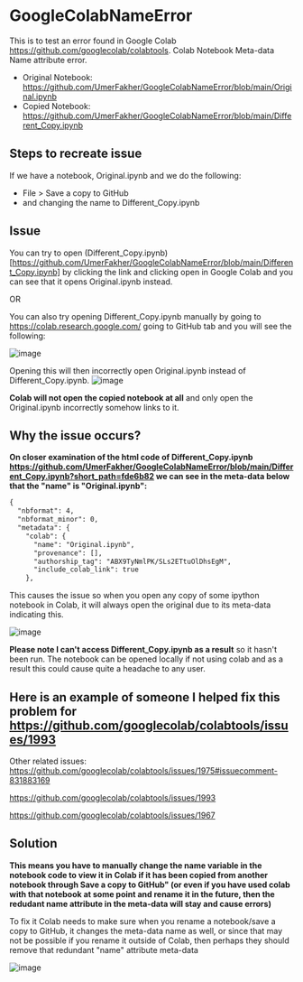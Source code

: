 # GoogleColabNameError
This is to test an error found in Google Colab https://github.com/googlecolab/colabtools. Colab Notebook Meta-data Name attribute error.


* Original Notebook: https://github.com/UmerFakher/GoogleColabNameError/blob/main/Original.ipynb
* Copied Notebook: https://github.com/UmerFakher/GoogleColabNameError/blob/main/Different_Copy.ipynb

## Steps to recreate issue

If we have a notebook, Original.ipynb and we do the following:

* File > Save a copy to GitHub
* and changing the name to Different_Copy.ipynb

## Issue

You can try to open (Different_Copy.ipynb)[https://github.com/UmerFakher/GoogleColabNameError/blob/main/Different_Copy.ipynb] by clicking the link and clicking open in Google Colab and you can see that it opens Original.ipynb instead.

OR

You can also try opening Different_Copy.ipynb manually by going to https://colab.research.google.com/ going to GitHub tab and you will see the following:

![image](https://user-images.githubusercontent.com/66469756/117185658-faa7c080-add1-11eb-9cdc-8283dfc2e23c.png)

Opening this will then incorrectly open Original.ipynb instead of Different_Copy.ipynb.
![image](https://user-images.githubusercontent.com/66469756/117185930-4490a680-add2-11eb-8f7d-fc40a58681c7.png)

**Colab will not open the copied notebook at all** and only open the Original.ipynb incorrectly somehow links to it.

## Why the issue occurs?

**On closer examination of the html code of Different_Copy.ipynb https://github.com/UmerFakher/GoogleColabNameError/blob/main/Different_Copy.ipynb?short_path=fde6b82
we can see in the meta-data below that the "name" is "Original.ipynb":**

```html
{
  "nbformat": 4,
  "nbformat_minor": 0,
  "metadata": {
    "colab": {
      "name": "Original.ipynb",
      "provenance": [],
      "authorship_tag": "ABX9TyNmlPK/SLs2ETtuOlDhsEgM",
      "include_colab_link": true
    },
```

This causes the issue so when you open any copy of some ipython notebook in Colab, it will always open the original due to its meta-data indicating this.


![image](https://user-images.githubusercontent.com/66469756/117186361-a5b87a00-add2-11eb-9ec0-291af63589b1.png)

**Please note I can't access Different_Copy.ipynb as a result** so it hasn't been run. The notebook can be opened locally if not using colab and as a result this could cause quite a headache to any user.

## Here is an example of someone I helped fix this problem for https://github.com/googlecolab/colabtools/issues/1993

Other related issues:
https://github.com/googlecolab/colabtools/issues/1975#issuecomment-831883169

https://github.com/googlecolab/colabtools/issues/1993

https://github.com/googlecolab/colabtools/issues/1967

## Solution

**This means you have to manually change the name variable in the notebook code to view it in Colab if it has been copied from another notebook through Save a copy to GitHub" (or even if you have used colab with that notebook at some point and rename it in the future, then the redudant name attribute in the meta-data will stay and cause errors)**

To fix it Colab needs to make sure when you rename a notebook/save a copy to GitHub, it changes the meta-data name as well, or since that may not be possible if you rename it outside of Colab, then perhaps they should remove that redundant "name" attribute meta-data

![image](https://user-images.githubusercontent.com/66469756/117189674-5d02c000-add6-11eb-814e-af5fe3a61cfc.png)

